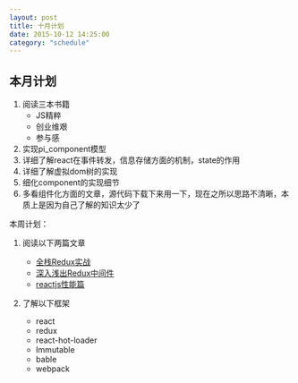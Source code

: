 ```yaml
---
layout: post
title: 十月计划
date: 2015-10-12 14:25:00
category: "schedule"
---
```


## 本月计划

1. 阅读三本书籍 
	- JS精粹
	- 创业维艰
	- 参与感
2. 实现pi_component模型
3. 详细了解react在事件转发，信息存储方面的机制，state的作用
4. 详细了解虚拟dom树的实现
5. 细化component的实现细节
6. 多看组件化方面的文章，源代码下载下来用一下，现在之所以思路不清晰，本质上是因为自己了解的知识太少了

本周计划：

1. 阅读以下两篇文章

	- [全栈Redux实战 ](http://blog.kazaff.me/2015/10/08/%5B%E8%AF%91%5D%E5%85%A8%E6%A0%88Redux%E5%AE%9E%E6%88%98/)
	- [深入浅出Redux中间件 ](http://blog.kazaff.me/2015/10/09/%5B%E8%AF%91%5DRedux%E4%B8%AD%E9%97%B4%E4%BB%B6%E6%B7%B1%E5%85%A5%E6%B5%85%E5%87%BA/)
	- [reactjs性能篇 ](http://blog.kazaff.me/2015/09/10/%5B%E8%AF%91%5DReactjs%E6%80%A7%E8%83%BD%E7%AF%87/)

2. 了解以下框架
	- react
	- redux
	- react-hot-loader
	- Immutable
	- bable
	- webpack